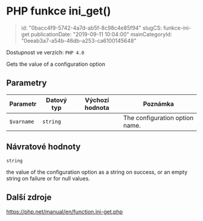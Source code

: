 PHP funkce ini_get()
====================

> id: "0bacc4f9-5742-4a7d-ab5f-8c98c4e85f94"
> slugCS: funkce-ini-get
> publicationDate: "2019-09-11 10:04:00"
> mainCategoryId: "0eeab3a7-a54b-46db-a253-ca6100145648"

Dostupnost ve verzích: `PHP 4.0`

Gets the value of a configuration option


Parametry
--------------

| Parametr | Datový typ | Výchozí hodnota | Poznámka |
|-----|-----|-----|-----|
| `$varname` | `string` |  | The configuration option name. |


Návratové hodnoty
----------------

`string`

the value of the configuration option as a string on success, or
an empty string on failure or for null values.

Další zdroje
------------

https://php.net/manual/en/function.ini-get.php
